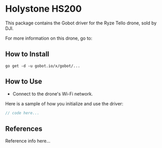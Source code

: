 # Holystone HS200

This package contains the Gobot driver for the Ryze Tello drone, sold by DJI.

For more information on this drone, go to:

## How to Install

```
go get -d -u gobot.io/x/gobot/...
```

## How to Use
- Connect to the drone's Wi-Fi network.

Here is a sample of how you initialize and use the driver:

```go
// code here...
```

## References

Reference info here...
